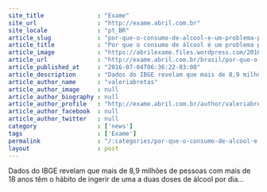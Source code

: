 ```yaml
---
site_title               : "Exame"
site_url                 : "http://exame.abril.com.br"
site_locale              : "pt_BR"
article_slug             : "por-que-o-consumo-de-alcool-e-um-problema-para-o-brasileiro"
article_title            : "Por que o consumo de álcool é um problema para o brasileiro"
article_image            : "https://abrilexame.files.wordpress.com/2016/09/size_960_16_9_bebida_alcoolica5.jpg?quality=70&strip=all&w=960"
article_url              : "http://exame.abril.com.br/brasil/por-que-o-consumo-de-alcool-e-um-problema-para-o-brasileiro/"
article_published_at     : "2016-07-04T06:36:22-03:00"
article_description      : "Dados do IBGE revelam que mais de 8,9 milhões de pessoas com mais de 18 anos têm o hábito de ingerir de uma a duas doses de álcool por dia..."
article_author_name      : "valeriabretas"
article_author_image     : null
article_author_biography : null
article_author_profile   : "http://exame.abril.com.br/author/valeriabretas/"
article_author_facebook  : null
article_author_twitter   : null
category                 : ['news']
tags                     : ['Exame']
permalink                : "/:categories/por-que-o-consumo-de-alcool-e-um-problema-para-o-brasileiro/"
layout                   : post
---
```


Dados do IBGE revelam que mais de 8,9 milhões de pessoas com mais de 18 anos têm o hábito de ingerir de uma a duas doses de álcool por dia...
